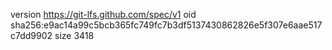 version https://git-lfs.github.com/spec/v1
oid sha256:e9ac14a99c5bcb365fc749fc7b3df5137430862826e5f307e6aae517c7dd9902
size 3418
